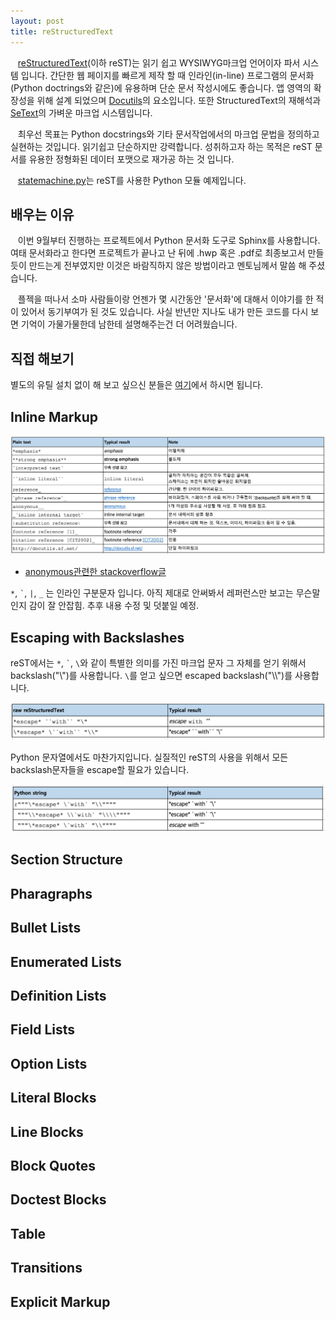 ```yaml
---
layout: post
title: reStructuredText
---
```

  &nbsp;&nbsp;&nbsp;[reStructuredText](http://docutils.sourceforge.net/rst.html)(이하 reST)는 읽기 쉽고 WYSIWYG마크업 언어이자 파서 시스템 입니다.
  간단한 웹 페이지를 빠르게 제작 할 때 인라인(in-line) 프로그램의 문서화(Python doctrings와 같은)에 유용하며 단순 문서 작성시에도 좋습니다.
  앱 영역의 확장성을 위해 설계 되었으며 [Docutils](http://docutils.sourceforge.net/index.html)의 요소입니다. 또한 StructuredText의 재해석과 [SeText](http://docutils.sourceforge.net/mirror/setext.html)의 가벼운 마크업 시스템입니다.

  &nbsp;&nbsp;&nbsp;최우선 목표는 Python docstrings와 기타 문서작업에서의 마크업 문법을 정의하고 실현하는 것입니다. 읽기쉽고 단순하지만 강력합니다. 성취하고자 하는 목적은 reST 문서를 유용한 정형화된 데이터 포맷으로 재가공 하는 것 입니다.

  &nbsp;&nbsp;&nbsp;[statemachine.py](http://docutils.sourceforge.net/docutils/statemachine.py)는 reST를 사용한 Python 모듈 예제입니다.

## **배우는 이유**
&nbsp;&nbsp;&nbsp;이번 9월부터 진행하는 프로젝트에서 Python 문서화 도구로 Sphinx를 사용합니다.
여태 문서화라고 한다면 프로젝트가 끝나고 난 뒤에 .hwp 혹은 .pdf로 최종보고서 만들듯이 만드는게 전부였지만 이것은 바람직하지 않은 방법이라고 멘토님께서 말씀 해 주셨습니다.

&nbsp;&nbsp;&nbsp;플젝을 떠나서 소마 사람들이랑 언젠가 몇 시간동안 '문서화'에 대해서 이야기를 한 적이 있어서 동기부여가 된 것도 있습니다.
사실 반년만 지나도 내가 만든 코드를 다시 보면 기억이 가물가물한데 남한테 설명해주는건 더 어려웠습니다.

## **직접 해보기**
별도의 유틸 설치 없이 해 보고 싶으신 분들은 [여기](http://rst.ninjs.org/)에서 하시면 됩니다.

## **Inline Markup**

![Inline Markup 표](./images/reST_InlineMarkup.png)

* [anonymous관련한 stackoverflow글](http://stackoverflow.com/questions/5464627/how-to-have-same-text-in-two-links-with-restructured-text)

`*`, `` ` ``, `|`, `_` 는 인라인 구분문자 입니다. 아직 제대로 안써봐서 레퍼런스만 보고는 무슨말인지 감이 잘 안잡힘.
추후 내용 수정 및 덧붙일 예정.

## **Escaping with Backslashes**
reST에서는 `*`, `` ` ``, `\`와 같이 특별한 의미를 가진 마크업 문자 그 자체를 얻기 위해서 backslash("\\")를 사용합니다. `\`를 얻고 싶으면 escaped backslash("\\\\")를 사용합니다.

![Escaping with Backslaches 표1](./images/reST_EscapeWithBackslashes_1.png)

Python 문자열에서도 마찬가지입니다. 실질적인 reST의 사용을 위해서 모든 backslash문자들을 escape할 필요가 있습니다.

![Escaping with Backslaches 표2](./images/reST_EscapeWithBackslashes_2.png)

## **Section Structure**

## **Pharagraphs**

## **Bullet Lists**

## **Enumerated Lists**

## **Definition Lists**

## **Field Lists**

## **Option Lists**

## **Literal Blocks**

## **Line Blocks**

## **Block Quotes**

## **Doctest Blocks**

## **Table**

## **Transitions**

## **Explicit Markup**

##
